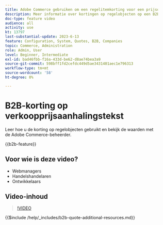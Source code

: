 ```yaml
---
title: Adobe Commerce gebruiken om een regelitemkorting voor een prijsopgave weer te geven
description: Meer informatie over kortingen op regelobjecten op een B2B-prijsopgave in Adobe Commerce
doc-type: feature video
audience: all
activity: use
kt: 13797
last-substantial-update: 2023-6-13
feature: Configuration, System, Quotes, B2B, Companies
topic: Commerce, Administration
role: Admin, User
level: Beginner, Intermediate
exl-id: bad46fbb-f16a-433d-be62-d8ae74bea3a9
source-git-commit: 598bff1fd2cefdc449d5ae3431401aec1e796313
workflow-type: tm+mt
source-wordcount: '58'
ht-degree: 0%

---
```


# B2B-korting op verkoopprijsaanhalingstekst

Leer hoe u de korting op regelobjecten gebruikt en bekijk de waarden met de Adobe Commerce-beheerder.

{{b2b-feature}}

## Voor wie is deze video?

- Webmanagers
- Handelshandelaren
- Ontwikkelaars

## Video-inhoud

>[!VIDEO](https://video.tv.adobe.com/v/3445591?learn=on&captions=dut)

{{$include /help/_includes/b2b-quote-additional-resources.md}}
